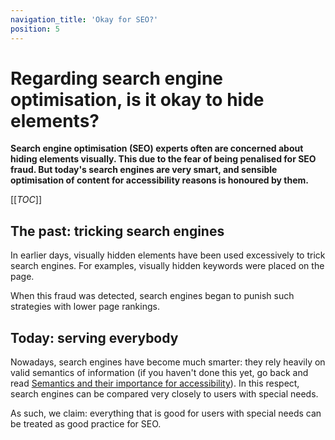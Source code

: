 ```yaml
---
navigation_title: 'Okay for SEO?'
position: 5
---
```


# Regarding search engine optimisation, is it okay to hide elements?

**Search engine optimisation (SEO) experts often are concerned about hiding elements visually. This due to the fear of being penalised for SEO fraud. But today's search engines are very smart, and sensible optimisation of content for accessibility reasons is honoured by them.**

[[_TOC_]]

## The past: tricking search engines

In earlier days, visually hidden elements have been used excessively to trick search engines. For examples, visually hidden keywords were placed on the page.

When this fraud was detected, search engines began to punish such strategies with lower page rankings.

## Today: serving everybody

Nowadays, search engines have become much smarter: they rely heavily on valid semantics of information (if you haven't done this yet, go back and read [Semantics and their importance for accessibility](/knowledge/semantics)). In this respect, search engines can be compared very closely to users with special needs.

As such, we claim: everything that is good for users with special needs can be treated as good practice for SEO.
